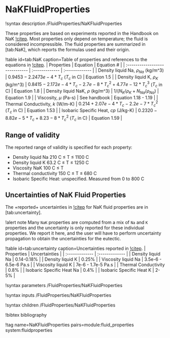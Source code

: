 # NaKFluidProperties

!syntax description /FluidProperties/NaKFluidProperties

These properties are based on experiments reported in the Handbook on NaK [!citep](NaKHandbook).
Most properties only depend on temperature; the fluid is considered incompressible.
The fluid properties are summarized in [tab:NaK], which reports the formulas used and their origin.

!table id=tab:NaK caption=Table of properties and references to the equations in [!citep](NaKHandbook).
| Properties                     | Equation       | Equation # |
| :----------------------------- | :------------- | :------------- |
| Density liquid Na, $\rho_{Na}$ (kg/m^3)       | $0.9453 - 2.2473e-4 * T_c$ ($T_c$ in C) | Equation 1.5 |
| Density liquid K, $\rho_K$ (kg/m^3)       | $0.8415 - 2.172e-4 * T_c - 2.7e-8 * T_c^2 + 4.77e-12 * T_c^3$ ($T_c$ in C) | Equation 1.8  |
| Density liquid NaK, $\rho$ (kg/m^3)       | $1 / (N_K / \rho_K + N_{Na} / \rho_{Na})$ | Equation 1.9 |
| Viscosity, $\mu$ (Pa-s)        | See handbook | Equation 1.18 - 1.19  |
| Thermal Conductivity, $k$ (W/m-K)        | $0.214 + 2.07e-4 * T_c - 2.2e-7 * T_c^2$ ($T_c$ in C) | Equation 1.53  |
| Isobaric Specific Heat, $cp$ (J/kg-K)    | $0.2320 - 8.82e-5 * T_c + 8.23-8 * T_c^2$ ($T_c$ in C) | Equation 1.59 |


## Range of validity

The reported range of validity is specified for each property:

- Density liquid Na 210 C $\le$ T $\le$ 1100 C
- Density liquid K 63.2 C $\le$ T $\le$ 1250 C
- Viscosity NaK 100 C $\le$ T
- Thermal conductivity 150 C $\le$ T $\le$ 680 C
- Isobaric Specific Heat: unspecified. Measured from 0 to 800 C


## Uncertainties of NaK Fluid Properties

The +reported+ uncertainties in [!citep](NaKHandbook) for NaK fluid properties are in [tab:uncertainty].

!alert note
Many `NaK` properties are computed from a mix of `Na` and `K` properties and the uncertainty is only reported for these individual properties. We report it here, and the user will have to perform uncertainty propagation to obtain the uncertainties for the eutectic.

!table id=tab:uncertainty caption=Uncertainties reported in [!citep](NaKHandbook).
| Properties | Uncertainties |
| :------------- | :------------- |
| Density liquid Na | 0.14-0.18% |
| Density liquid K | 0.25% |
| Viscosity liquid Na | 3.5e-6 - 6.5e-6 Pa.s |
| Viscosity liquid K | 7e-6 - 1.7e-5 Pa.s |
| Thermal Conductivity | 0.8% |
| Isobaric Specific Heat Na | 0.4% |
| Isobaric Specific Heat K | 2-5% |

!syntax parameters /FluidProperties/NaKFluidProperties

!syntax inputs /FluidProperties/NaKFluidProperties

!syntax children /FluidProperties/NaKFluidProperties

!bibtex bibliography

!tag name=NaKFluidProperties pairs=module:fluid_properties system:fluidproperties
